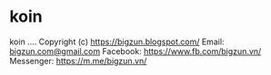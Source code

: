 # koin
koin ....
Copyright (c) https://bigzun.blogspot.com/
Email: bigzun.com@gmail.com
Facebook: https://www.fb.com/bigzun.vn/
Messenger: https://m.me/bigzun.vn/
